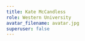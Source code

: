 ```yaml
---
title: Kate McCandless
role: Western University
avatar_filename: avatar.jpg
superuser: false
---
```

